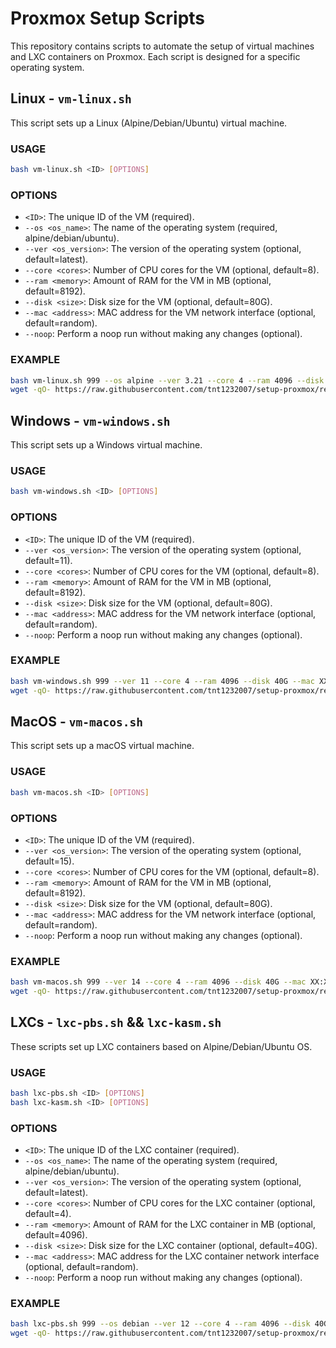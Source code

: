 # Proxmox Setup Scripts

This repository contains scripts to automate the setup of virtual machines and LXC containers on Proxmox. Each script is designed for a specific operating system.

## Linux - `vm-linux.sh`

This script sets up a Linux (Alpine/Debian/Ubuntu) virtual machine.

### USAGE
```bash
bash vm-linux.sh <ID> [OPTIONS]
```

### OPTIONS
- `<ID>`: The unique ID of the VM (required).
- `--os <os_name>`: The name of the operating system (required, alpine/debian/ubuntu).
- `--ver <os_version>`: The version of the operating system (optional, default=latest).
- `--core <cores>`: Number of CPU cores for the VM (optional, default=8).
- `--ram <memory>`: Amount of RAM for the VM in MB (optional, default=8192).
- `--disk <size>`: Disk size for the VM (optional, default=80G).
- `--mac <address>`: MAC address for the VM network interface (optional, default=random).
- `--noop`: Perform a noop run without making any changes (optional).

### EXAMPLE
```bash
bash vm-linux.sh 999 --os alpine --ver 3.21 --core 4 --ram 4096 --disk 40G --mac XX:XX:XX:XX:XX --noop
wget -qO- https://raw.githubusercontent.com/tnt1232007/setup-proxmox/refs/heads/main/vm-linux.sh | bash -s -- vm-linux.sh 999 --os ubuntu
```

## Windows - `vm-windows.sh`

This script sets up a Windows virtual machine.

### USAGE
```bash
bash vm-windows.sh <ID> [OPTIONS]
```

### OPTIONS
- `<ID>`: The unique ID of the VM (required).
- `--ver <os_version>`: The version of the operating system (optional, default=11).
- `--core <cores>`: Number of CPU cores for the VM (optional, default=8).
- `--ram <memory>`: Amount of RAM for the VM in MB (optional, default=8192).
- `--disk <size>`: Disk size for the VM (optional, default=80G).
- `--mac <address>`: MAC address for the VM network interface (optional, default=random).
- `--noop`: Perform a noop run without making any changes (optional).

### EXAMPLE
```bash
bash vm-windows.sh 999 --ver 11 --core 4 --ram 4096 --disk 40G --mac XX:XX:XX:XX:XX --noop
wget -qO- https://raw.githubusercontent.com/tnt1232007/setup-proxmox/refs/heads/main/vm-windows.sh | bash -s -- vm-windows.sh 999
```

## MacOS - `vm-macos.sh`

This script sets up a macOS virtual machine.

### USAGE
```bash
bash vm-macos.sh <ID> [OPTIONS]
```

### OPTIONS
- `<ID>`: The unique ID of the VM (required).
- `--ver <os_version>`: The version of the operating system (optional, default=15).
- `--core <cores>`: Number of CPU cores for the VM (optional, default=8).
- `--ram <memory>`: Amount of RAM for the VM in MB (optional, default=8192).
- `--disk <size>`: Disk size for the VM (optional, default=80G).
- `--mac <address>`: MAC address for the VM network interface (optional, default=random).
- `--noop`: Perform a noop run without making any changes (optional).

### EXAMPLE
```bash
bash vm-macos.sh 999 --ver 14 --core 4 --ram 4096 --disk 40G --mac XX:XX:XX:XX:XX --noop
wget -qO- https://raw.githubusercontent.com/tnt1232007/setup-proxmox/refs/heads/main/vm-macos.sh | bash -s -- vm-macos.sh 999
```

## LXCs - `lxc-pbs.sh` && `lxc-kasm.sh`

These scripts set up LXC containers based on Alpine/Debian/Ubuntu OS.

### USAGE
```bash
bash lxc-pbs.sh <ID> [OPTIONS]
bash lxc-kasm.sh <ID> [OPTIONS]
```

### OPTIONS
- `<ID>`: The unique ID of the LXC container (required).
- `--os <os_name>`: The name of the operating system (required, alpine/debian/ubuntu).
- `--ver <os_version>`: The version of the operating system (optional, default=latest).
- `--core <cores>`: Number of CPU cores for the LXC container (optional, default=4).
- `--ram <memory>`: Amount of RAM for the LXC container in MB (optional, default=4096).
- `--disk <size>`: Disk size for the LXC container (optional, default=40G).
- `--mac <address>`: MAC address for the LXC container network interface (optional, default=random).
- `--noop`: Perform a noop run without making any changes (optional).

### EXAMPLE
```bash
bash lxc-pbs.sh 999 --os debian --ver 12 --core 4 --ram 4096 --disk 40G --mac XX:XX:XX:XX:XX --noop
wget -qO- https://raw.githubusercontent.com/tnt1232007/setup-proxmox/refs/heads/main/lxc-kasm.sh | bash -s -- lxc-kasm.sh 999 --os ubuntu
```
